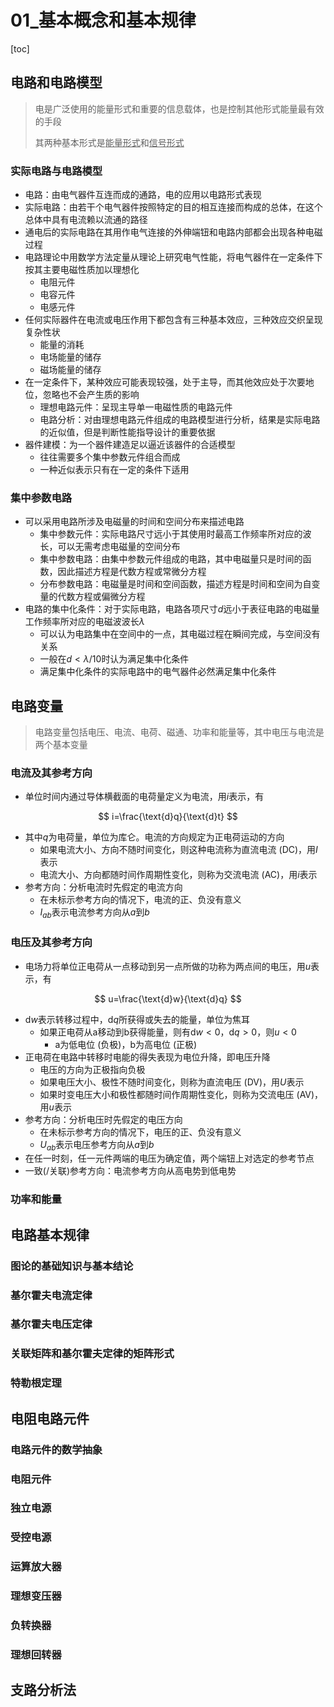 # 01_基本概念和基本规律

[toc]

## 电路和电路模型

> 电是广泛使用的能量形式和重要的信息载体，也是控制其他形式能量最有效的手段
>
> 其两种基本形式是<u>能量形式</u>和<u>信号形式</u>

### 实际电路与电路模型

- 电路：由电气器件互连而成的通路，电的应用以电路形式表现
- 实际电路：由若干个电气器件按照特定的目的相互连接而构成的总体，在这个总体中具有电流赖以流通的路径
- 通电后的实际电路在其用作电气连接的外伸端钮和电路内部都会出现各种电磁过程
- 电路理论中用数学方法定量从理论上研究电气性能，将电气器件在一定条件下按其主要电磁性质加以理想化
  - 电阻元件
  - 电容元件
  - 电感元件
- 任何实际器件在电流或电压作用下都包含有三种基本效应，三种效应交织呈现复杂性状
  - 能量的消耗
  - 电场能量的储存
  - 磁场能量的储存
- 在一定条件下，某种效应可能表现较强，处于主导，而其他效应处于次要地位，忽略也不会产生质的影响
  - 理想电路元件：呈现主导单一电磁性质的电路元件
  - 电路分析：对由理想电路元件组成的电路模型进行分析，结果是实际电路的近似值，但是判断性能指导设计的重要依据
- 器件建模：为一个器件建造足以逼近该器件的合适模型
  - 往往需要多个集中参数元件组合而成
  - 一种近似表示只有在一定的条件下适用

### 集中参数电路

- 可以采用电路所涉及电磁量的时间和空间分布来描述电路
  - 集中参数元件：实际电路尺寸远小于其使用时最高工作频率所对应的波长，可以无需考虑电磁量的空间分布
  - 集中参数电路：由集中参数元件组成的电路，其中电磁量只是时间的函数，因此描述方程是代数方程或常微分方程
  - 分布参数电路：电磁量是时间和空间函数，描述方程是时间和空间为自变量的代数方程或偏微分方程
- 电路的集中化条件：对于实际电路，电路各项尺寸$d$远小于表征电路的​电磁量工作频率所对应的电磁波波长$\lambda$
  - 可以认为电路集中在空间中的一点，其电磁过程在瞬间完成，与空间没有关系
  - 一般在$d<\lambda/10$时认为满足集中化条件
  - 满足集中化条件的实际电路中的电气器件必然满足集中化条件

## 电路变量

> 电路变量包括电压、电流、电荷、磁通、功率和能量等，其中电压与电流是两个基本变量

### 电流及其参考方向

- 单位时间内通过导体横截面的电荷量定义为电流，用$i$表示，有

$$
i=\frac{\text{d}q}{\text{d}t}
$$

- 其中$q$为电荷量，单位为库仑。电流的方向规定为正电荷运动的方向
  - 如果电流大小、方向不随时间变化，则这种电流称为直流电流 (DC)，用$I$表示
  - 电流大小、方向都随时间作周期性变化，则称为交流电流 (AC)，用$i$表示
- 参考方向：分析电流时先假定的电流方向
  - 在未标示参考方向的情况下，电流的正、负没有意义
  - $I_{ab}$表示电流参考方向从$a$到$b$

### 电压及其参考方向

- 电场力将单位正电荷从一点移动到另一点所做的功称为两点间的电压，用$u$表示，有

$$
u=\frac{\text{d}w}{\text{d}q}
$$

- $\text{d}w$表示转移过程中，$\text{d}q$所获得或失去的能量，单位为焦耳
  - 如果正电荷从a移动到b获得能量，则有$\text{d}w<0$，$\text{d}q>0$，则$u<0$
    - a为低电位 (负极)，b为高电位 (正极)
- 正电荷在电路中转移时电能的得失表现为电位升降，即电压升降
  - 电压的方向为正极指向负极
  - 如果电压大小、极性不随时间变化，则称为直流电压 (DV)，用$U$表示
  - 如果时变电压大小和极性都随时间作周期性变化，则称为交流电压 (AV)，用$u$表示
- 参考方向：分析电压时先假定的电压方向
  - 在未标示参考方向的情况下，电压的正、负没有意义
  - $U_{ab}$表示电压参考方向从$a$到$b$
- 在任一时刻，任一元件两端的电压为确定值，两个端钮上对选定的参考节点
- 一致(/关联)参考方向：电流参考方向从高电势到低电势

### 功率和能量

## 电路基本规律

### 图论的基础知识与基本结论

### 基尔霍夫电流定律

### 基尔霍夫电压定律

### 关联矩阵和基尔霍夫定律的矩阵形式

### 特勒根定理

## 电阻电路元件

### 电路元件的数学抽象

### 电阻元件

### 独立电源

### 受控电源

### 运算放大器

### 理想变压器

### 负转换器

### 理想回转器

## 支路分析法
